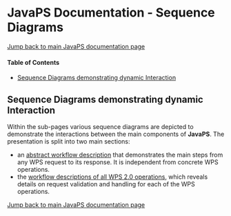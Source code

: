 JavaPS Documentation - Sequence Diagrams
========================================

[Jump back to main JavaPS documentation page](../JavaPS_Documentation.markdown)

#### Table of Contents

<!-- START doctoc generated TOC please keep comment here to allow auto update -->
<!-- DON'T EDIT THIS SECTION, INSTEAD RE-RUN doctoc TO UPDATE -->
<!-- DON'T EDIT THIS SECTION, INSTEAD RE-RUN doctoc TO UPDATE -->

- [Sequence Diagrams demonstrating dynamic Interaction](#sequence-diagrams-demonstrating-dynamic-interaction)

<!-- END doctoc generated TOC please keep comment here to allow auto update -->

Sequence Diagrams demonstrating dynamic Interaction
---------------------------------------------------

Within the sub-pages various sequence diagrams are depicted to demonstrate the interactions between the main components of **JavaPS**. The presentation is split into two main sections:

-	an [abstract workflow description](./workflow_general/general_workflow.markdown) that demonstrates the main steps from any WPS request to its response. It is independent from concrete WPS operations.
-	the [workflow descriptions of all WPS 2.0 operations](./workflow_wps_operations/workflow_wps_operations.markdown), which reveals details on request validation and handling for each of the WPS operations.

[Jump back to main JavaPS documentation page](../JavaPS_Documentation.markdown)
